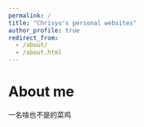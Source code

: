 ```yaml
---
permalink: /
title: "Chrisyu's personal websites"
author_profile: true
redirect_from: 
  - /about/
  - /about.html
---
```


About me
=====
一名啥也不是的菜鸡
